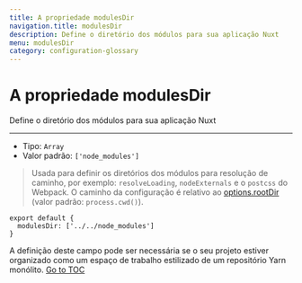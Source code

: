 ```yaml
---
title: A propriedade modulesDir
navigation.title: modulesDir
description: Define o diretório dos módulos para sua aplicação Nuxt
menu: modulesDir
category: configuration-glossary
---
```

# A propriedade modulesDir

Define o diretório dos módulos para sua aplicação Nuxt

---

- Tipo: `Array`
- Valor padrão: `['node_modules']`

> Usada para definir os diretórios dos módulos para resolução de caminho, por exemplo: `resolveLoading`, `nodeExternals` e o `postcss` do Webpack. O caminho da configuração é relativo ao [options.rootDir](./configuration-glossary/configuration-rootdir) (valor padrão: `process.cwd()`).

```js{}[nuxt.config.js]
export default {
  modulesDir: ['../../node_modules']
}
```

A definição deste campo pode ser necessária se o seu projeto estiver organizado como um espaço de trabalho estilizado de um repositório Yarn monólito. 
<span style='float: footnote;'><a href="../index.html#toc">Go to TOC</a></span>
